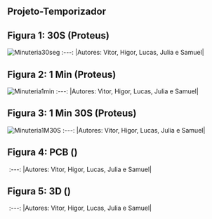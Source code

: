 ## Projeto-Temporizador
## Figura 1: 30S (Proteus) 
![Minuteria30seg](https://user-images.githubusercontent.com/110185446/196012794-17cba641-7308-4e5e-9eca-6af41332f780.PNG)
:---:
|Autores: Vitor, Higor, Lucas, Julia e Samuel|
## Figura 2: 1 Min (Proteus)
![Minuteria1min](https://user-images.githubusercontent.com/110185446/196012871-7467cc9c-8513-4e1e-9f8c-50ca747a6ce9.PNG)
:---:
|Autores: Vitor, Higor, Lucas, Julia e Samuel|
## Figura 3: 1 Min 30S (Proteus)
![Minuteria1M30S](https://user-images.githubusercontent.com/110185446/196012922-20a8e997-96a5-46d4-87c4-678cb17a887a.PNG)
:---:
|Autores: Vitor, Higor, Lucas, Julia e Samuel|
## Figura 4: PCB ()
![]()
:---:
|Autores: Vitor, Higor, Lucas, Julia e Samuel|
## Figura 5: 3D ()
![]()
:---:
|Autores: Vitor, Higor, Lucas, Julia e Samuel|
